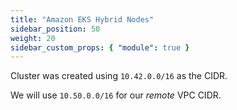 ```yaml
---
title: "Amazon EKS Hybrid Nodes"
sidebar_position: 50
weight: 20
sidebar_custom_props: { "module": true }
---
```


Cluster was created using `10.42.0.0/16` as the CIDR.

We will use `10.50.0.0/16` for our _remote_ VPC CIDR.
